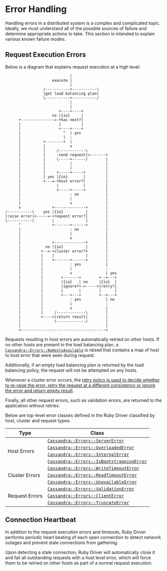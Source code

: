 # Error Handling

Handling errors in a distributed system is a complex and complicated topic.
Ideally, we must understand all of the possible sources of failure and determine
appropriate actions to take. This section is intended to explain various known
failure modes.

## Request Execution Errors

Below is a diagram that explains request execution at a high level:

```ditaa
                             |
                     execute |
                             |
                 /-----------+-----------\
                 |get load balancing plan|
                 \-----------+-----------/
                             |
                             |
                        +----+----+
                     no |{io}     |
      +---------------=-+has next?|
      |                 |         |
      |                 +----+----+
      |                   ^  | yes
      |                   |  :
      |          +--------+  |
      |          |           v
      |          |     /------------\
      |          |     :send request|<-------+
      |          |     \-----+------/        |
      |          |           |               |
      |          |           |               |
      |          |     +-----+-----+         |
      |          | yes |{io}       |         |
      |          +---=-+host error?|         |
      |                |           |         |
      |                +-----+-----+         |
      |                      : no            |
      |                      |               |
      |                      v               |
      v              +--------------+        |
/-----------\    yes |{io}          |        |
|raise error|<-----=-+request error?|        |
\-----------/        |              |        |
      ^              +-------+------+        |
      |                      : no            |
      |                      |               |
      |                      v               |
      |              +--------------+        |
      |           no |{io}          |        |
      |         +--=-+cluster error?+        |
      |         |    |              |        |
      |         |    +-------+------+        |
      |         |            : yes           |
      |         |            |               :
      |         |            v               | yes
      |         |        +-------+        +--+---+
      |         |        |{io}   | no     |{io}  |
      |         |        |ignore?+-=----->|retry?|
      |         |        |       |        |      |
      |         |        +---+---+        +--+---+
      |         |            : yes           | no
      |         |            |               :
      |         |            v               |
      |         |     /-------------\        |
      |         +---->|return result|        |
      |               \-------------/        |
      |                                      |
      +--------------------------------------+
```

Requests resulting in host errors are automatically retried on other hosts. If
no other hosts are present in the load balancing plan, a [`Cassandra::Errors::NoHostsAvailable`](http://datastax.github.io/ruby-driver/api/errors/no_hosts_available/)
is raised that contains a map of host to host error that were seen during
request.

Additionally, if an empty load balancing plan is returned by the load balancing
policy, the request will not be attempted on any hosts.

Whenever a cluster error occurs, the [retry policy is used to decide whether to
re-raise the error, retry the request at a different consistency or ignore the
error and return empty result](http://datastax.github.io/ruby-driver/features/retry_policies/).

Finally, all other request errors, such as validation errors, are returned to
the application without retries.

Below are top-level error classes defined in the Ruby Driver classified by host,
cluster and request types:

<table class="table table-striped table-hover table-condensed">
  <thead>
    <tr>
      <th>Type</th>
      <th>Class</th>
    </tr>
  </thead>
  <tbody>
    <tr>
      <td rowspan="4">Host Errors</td>
      <td>
        <a href="http://datastax.github.io/ruby-driver/api/errors/server_error/"><code>Cassandra::Errors::ServerError</code></a>
      </td>
    </tr>
    <tr>
      <td>
        <a href="http://datastax.github.io/ruby-driver/api/errors/overloaded_error/"><code>Cassandra::Errors::OverloadedError</code></a>
      </td>
    </tr>
    <tr>
      <td>
        <a href="http://datastax.github.io/ruby-driver/api/errors/internal_error/"><code>Cassandra::Errors::InternalError</code></a>
      </td>
    </tr>
    <tr>
      <td>
        <a href="http://datastax.github.io/ruby-driver/api/errors/is_bootstrapping_error/"><code>Cassandra::Errors::IsBootstrappingError</code></a>
      </td>
    </tr>
    <tr>
      <td rowspan="3">Cluster Errors</td>
      <td>
        <a href="http://datastax.github.io/ruby-driver/api/errors/write_timeout_error/"><code>Cassandra::Errors::WriteTimeoutError</code></a>
      </td>
    </tr>
    <tr>
      <td>
        <a href="http://datastax.github.io/ruby-driver/api/errors/read_timeout_error/"><code>Cassandra::Errors::ReadTimeoutError</code></a>
      </td>
    </tr>
    <tr>
      <td>
        <a href="http://datastax.github.io/ruby-driver/api/errors/unavailable_error/"><code>Cassandra::Errors::UnavailableError</code></a>
      </td>
    </tr>
    <tr>
      <td rowspan="3">Request Errors</td>
      <td>
        <a href="http://datastax.github.io/ruby-driver/api/errors/validation_error/"><code>Cassandra::Errors::ValidationError</code></a>
      </td>
    </tr>
    <tr>
      <td>
        <a href="http://datastax.github.io/ruby-driver/api/errors/client_error/"><code>Cassandra::Errors::ClientError</code></a>
      </td>
    </tr>
    <tr>
      <td>
        <a href="http://datastax.github.io/ruby-driver/api/errors/truncate_error/"><code>Cassandra::Errors::TruncateError</code></a>
      </td>
    </tr>
  </tbody>
</table>

## Connection Heartbeat

In addition to the request execution errors and timeouts, Ruby Driver performs
periodic heart beating of each open connection to detect network outages and
prevent stale connections from gathering.

Upon detecting a stale connection, Ruby Driver will automatically close it and
fail all outstanding requests with a host level error, which will force them to
be retried on other hosts as part of a normal request execution.
